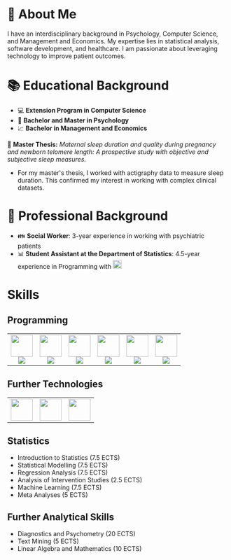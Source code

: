 # :information_desk_person: About Me

I have an interdisciplinary background in Psychology, Computer Science, and Management and Economics. My expertise lies in statistical analysis, software development, and healthcare. I am passionate about leveraging technology to improve patient outcomes.

# :books: Educational Background

- :computer: **Extension Program in Computer Science**
- :busts_in_silhouette: **Bachelor and Master in Psychology**
- :chart_with_upwards_trend: **Bachelor in Management and Economics**

📕 **Master Thesis:**   *Maternal sleep duration and quality during pregnancy and newborn telomere length: A prospective study with objective and subjective sleep measures.*  
- For my master's thesis, I worked with actigraphy data to measure sleep duration. This confirmed my interest in working with complex clinical datasets.

# :hammer: Professional Background

- 👪 **Social Worker**: 3-year experience in working with psychiatric patients
- 📊 **Student Assistant at the Department of Statistics**: 4.5-year experience in Programming with <img src="https://cdn.jsdelivr.net/gh/devicons/devicon@latest/icons/r/r-original.svg" width = 20, height = 20/>

# Skills

## Programming

<table align="center" border="0">
  <tr>
    <td align="center">
      <img src="https://cdn.jsdelivr.net/gh/devicons/devicon/icons/r/r-original.svg" width="50"/>
      <br>
      <img src="https://img.shields.io/badge/-70%25-blue?style=flat">
    </td>
    <td align="center">
      <img src="https://cdn.jsdelivr.net/gh/devicons/devicon@latest/icons/java/java-original.svg" width="50"/>
      <br>
      <img src="https://img.shields.io/badge/-70%25-blue?style=flat">
    </td>
    <td align="center">
      <img src="https://cdn.jsdelivr.net/gh/devicons/devicon@latest/icons/haskell/haskell-original.svg" width="50"/>
      <br>
      <img src="https://img.shields.io/badge/-60%25-blue?style=flat">
    </td>
    <td align="center">
      <img src="https://cdn.jsdelivr.net/gh/devicons/devicon@latest/icons/postgresql/postgresql-original-wordmark.svg" width="50"/>
      <br>
      <img src="https://img.shields.io/badge/-50%25-blue?style=flat">
    </td>
    <td align="center">
      <img src="https://cdn.jsdelivr.net/gh/devicons/devicon@latest/icons/python/python-original-wordmark.svg" width="50" />
      <br>
      <img src="https://img.shields.io/badge/-40%25-blue?style=flat">
    </td>
    <td align="center">
      <img src="https://cdn.jsdelivr.net/gh/devicons/devicon@latest/icons/c/c-original.svg" width="50"/>
      <br>
      <img src="https://img.shields.io/badge/-10%25-blue?style=flat">
    </td>
  </tr>
</table>

## Further Technologies
<table align="center" border="0">
  <tr>
    <td align="center">
      <img src="https://cdn.jsdelivr.net/gh/devicons/devicon@latest/icons/git/git-original-wordmark.svg" width="50" />
    </td>
    <td align="center">
      <img src="https://cdn.jsdelivr.net/gh/devicons/devicon@latest/icons/spring/spring-original-wordmark.svg" width="50"/>
    </td>
    <td align="center">
      <img src="https://cdn.jsdelivr.net/gh/devicons/devicon@latest/icons/junit/junit-original-wordmark.svg" width="50"/>
    </td>
  </tr>
</table>

## Statistics
- Introduction to Statistics (7.5 ECTS)
- Statistical Modelling (7.5 ECTS)
- Regression Analysis (7.5 ECTS)
- Analysis of Intervention Studies (2.5 ECTS)
- Machine Learning (7.5 ECTS)
- Meta Analyses (5 ECTS)

## Further Analytical Skills
- Diagnostics and Psychometry (20 ECTS)
- Text Mining (5 ECTS)
- Linear Algebra and Mathematics (10 ECTS)
